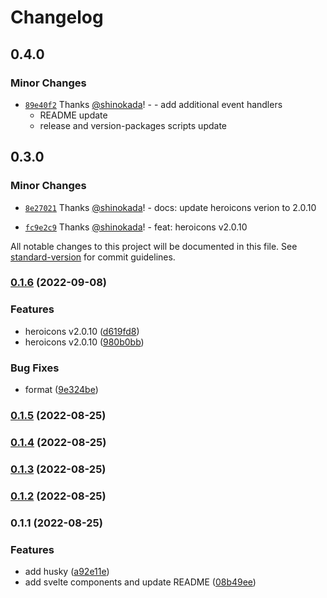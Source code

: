 # Changelog

## 0.4.0

### Minor Changes

- [`89e40f2`](https://github.com/shinokada/svelte-heros-v2/commit/89e40f221829164079a7a0c890e305ac7bfef3f8) Thanks [@shinokada](https://github.com/shinokada)! - - add additional event handlers
  - README update
  - release and version-packages scripts update

## 0.3.0

### Minor Changes

- [`8e27021`](https://github.com/shinokada/svelte-heros-v2/commit/8e270212f820f700ff06b5c3029f3a19d23275e5) Thanks [@shinokada](https://github.com/shinokada)! - docs: update heroicons verion to 2.0.10

- [`fc9e2c9`](https://github.com/shinokada/svelte-heros-v2/commit/fc9e2c955f9e5856dfb0b8c5839c606909f94a71) Thanks [@shinokada](https://github.com/shinokada)! - feat: heroicons v2.0.10

All notable changes to this project will be documented in this file. See [standard-version](https://github.com/conventional-changelog/standard-version) for commit guidelines.

### [0.1.6](https://github.com/shinokada/svelte-heros-v2/compare/v0.1.5...v0.1.6) (2022-09-08)

### Features

- heroicons v2.0.10 ([d619fd8](https://github.com/shinokada/svelte-heros-v2/commit/d619fd8edfb59a0dab77b69488159f15b221d32b))
- heroicons v2.0.10 ([980b0bb](https://github.com/shinokada/svelte-heros-v2/commit/980b0bbcaf17868af5865345b89773812ff47fcd))

### Bug Fixes

- format ([9e324be](https://github.com/shinokada/svelte-heros-v2/commit/9e324bea69d1afc862f3cbb110ad150b8e93f6c3))

### [0.1.5](https://github.com/shinokada/svelte-heros-v2/compare/v0.1.4...v0.1.5) (2022-08-25)

### [0.1.4](https://github.com/shinokada/svelte-heros-v2/compare/v0.1.3...v0.1.4) (2022-08-25)

### [0.1.3](https://github.com/shinokada/svelte-heros-v2/compare/v0.1.2...v0.1.3) (2022-08-25)

### [0.1.2](https://github.com/shinokada/svelte-heros-v2/compare/v0.1.1...v0.1.2) (2022-08-25)

### 0.1.1 (2022-08-25)

### Features

- add husky ([a92e11e](https://github.com/shinokada/svelte-heros-v2/commit/a92e11e45908aa36cf95a84b01905146b40e0a62))
- add svelte components and update README ([08b49ee](https://github.com/shinokada/svelte-heros-v2/commit/08b49ee4c56b03ec169a7ff643922905f30f3d72))
